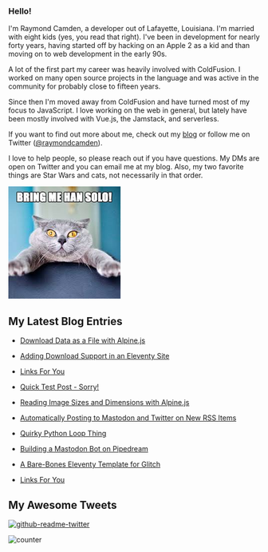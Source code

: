 ### Hello!

I'm Raymond Camden, a developer out of Lafayette, Louisiana. I'm married with eight kids (yes, you read that right). I've been in development for nearly forty years, having started off by hacking on an Apple 2 as a kid and than moving on to web development in the early 90s.

A lot of the first part my career was heavily involved with ColdFusion. I worked on many open source projects in the language and was active in the community for probably close to fifteen years. 

Since then I'm moved away from ColdFusion and have turned most of my focus to JavaScript. I love working on the web in general, but lately have been mostly involved with Vue.js, the Jamstack, and serverless. 

If you want to find out more about me, check out my [blog](https://www.raymondcamden.com) or follow me on Twitter ([@raymondcamden](https://twitter.com/raymondcamden)). 

I love to help people, so please reach out if you have questions. My DMs are open on Twitter and you can email me at my blog. Also, my two favorite things are Star Wars and cats, not necessarily in that order.

![Star Wars cat](https://raw.githubusercontent.com/cfjedimaster/cfjedimaster/master/cat.jpg)

<!-- RSS -->
## My Latest Blog Entries

* [Download Data as a File with Alpine.js](https://www.raymondcamden.com/2022/12/19/download-data-as-a-file-with-alpinejs)

* [Adding Download Support in an Eleventy Site](https://www.raymondcamden.com/2022/12/13/adding-download-support-in-an-eleventy-site)

* [Links For You](https://www.raymondcamden.com/2022/12/12/links-for-you)

* [Quick Test Post - Sorry!](https://www.raymondcamden.com/2022/12/09/quick-test-post-sorry)

* [Reading Image Sizes and Dimensions with Alpine.js](https://www.raymondcamden.com/2022/12/08/reading-image-sizes-and-dimensions-with-alpinejs)

* [Automatically Posting to Mastodon and Twitter on New RSS Items](https://www.raymondcamden.com/2022/12/06/automatically-posting-to-mastodon-and-twitter-on-new-rss-items)

* [Quirky Python Loop Thing](https://www.raymondcamden.com/2022/12/05/quirky-python-loop-thing)

* [Building a Mastodon Bot on Pipedream](https://www.raymondcamden.com/2022/12/01/building-a-mastodon-bot-on-pipedream)

* [A Bare-Bones Eleventy Template for Glitch](https://www.raymondcamden.com/2022/11/25/a-bare-bones-eleventy-template-for-glitch)

* [Links For You](https://www.raymondcamden.com/2022/11/19/links-for-you)

<!-- ENDRSS -->

## My Awesome Tweets 

[![github-readme-twitter](https://github-readme-twitter.gazf.vercel.app/api?id=raymondcamden&layout=wide)](https://github.com/gazf/github-readme-twitter)

![counter](https://enzy20r2pibx5pb.m.pipedream.net)
